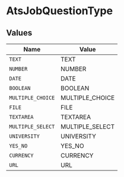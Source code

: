 # AtsJobQuestionType


## Values

| Name              | Value             |
| ----------------- | ----------------- |
| `TEXT`            | TEXT              |
| `NUMBER`          | NUMBER            |
| `DATE`            | DATE              |
| `BOOLEAN`         | BOOLEAN           |
| `MULTIPLE_CHOICE` | MULTIPLE_CHOICE   |
| `FILE`            | FILE              |
| `TEXTAREA`        | TEXTAREA          |
| `MULTIPLE_SELECT` | MULTIPLE_SELECT   |
| `UNIVERSITY`      | UNIVERSITY        |
| `YES_NO`          | YES_NO            |
| `CURRENCY`        | CURRENCY          |
| `URL`             | URL               |